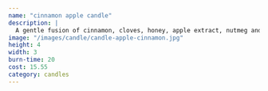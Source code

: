 ```yaml
---
name: "cinnamon apple candle"
description: |
  A gentle fusion of cinnamon, cloves, honey, apple extract, nutmeg and ginger essential oils, and our 100% natural beeswax is guaranteed to soothe and add warmth to any room.
image: "/images/candle/candle-apple-cinnamon.jpg"
height: 4
width: 3
burn-time: 20
cost: 15.55
category: candles
---
```

